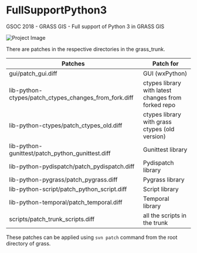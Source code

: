 # FullSupportPython3
GSOC 2018 - GRASS GIS - Full support of Python 3 in GRASS GIS

![Project Image](https://raw.githubusercontent.com/sanjeetbhatti/FullSupportPython3/master/GSoC-final-report-project-pic.png)

There are patches in the respective directories in the grass_trunk.

**Patches** | **Patch for**
--- | ---
gui/patch_gui.diff | GUI (wxPython)
lib-python-ctypes/patch_ctypes_changes_from_fork.diff | ctypes library with latest changes from forked repo
lib-python-ctypes/patch_ctypes_old.diff | ctypes library with grass ctypes (old version)
lib-python-gunittest/patch_python_gunittest.diff | Gunittest library
lib-python-pydispatch/patch_pydispatch.diff | Pydispatch library
lib-python-pygrass/patch_pygrass.diff | Pygrass library
lib-python-script/patch_python_script.diff | Script library
lib-python-temporal/patch_temporal.diff | Temporal library
scripts/patch_trunk_scripts.diff | all the scripts in the trunk

These patches can be applied using `svn patch` command from the root directory of grass.
